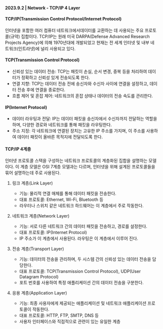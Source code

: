 #### 2023.9.2 | Network - TCP/IP 4 Layer

#### TCP/IP(Transmission Control Protocol/Internet Protocol)

인터넷을 포함한 여러 컴퓨터 네트워크에서데이터를 교환하는 데 사용되는 주요 프로토콜(규약) 집합이다. TCP/IP는 원래 미국 DARPA(Defense Advanced Research Projects Agency)에 의해 1970년대에 개발되었고 현재는 전 세계 인터넷 및 내부 네트워크(인트라넷)에 널리 사용되고 있다.

#### TCP(Transmission Control Protocol)

- 신뢰성 있는 데이터 전송: TCP는 패킷이 손실, 순서 변경, 중복 등을 처리하여 데이터가 정확하고 신뢰성 있게 전송되도록 한다.
- 연결 지향: TCP는 데이터 전송 전에 송신자와 수신자 사이에 연결을 설정하고, 데이터 전송 후에 연결을 종료한다.
- 흐름 제어 및 혼잡 제어: 네트워크의 혼잡 상태나 데이터의 전송 속도를 관리한다.

#### IP(Internet Protocol)

- 데이터 라우팅과 전달: IP는 데이터 패킷을 송신자에서 수신자까지 전달하는 역할을 하며, 다양한 경로와 네트워크를 통해 패킷을 라우팅한다.
- 주소 지정: 각 네트워크에 연결된 장치는 고유한 IP 주소를 가지며, 이 주소를 사용하여 데이터 패킷이 올바른 목적지에 전달되도록 한다.

#### TCP/IP 4계층

인터넷 프로토콜 스택을 구성하는 네트워크 프로토콜의 계층화된 집합을 설명하는 모델이다. 이 계층 모델은 OSI 7계층 모델과는 다르며, 인터넷을 위해 설계된 프로토콜들을 묶어 설명하는데 주로 사용된다. 

1. 링크 계층(Link Layer)
   - 기능: 물리적 연결 매체를 통해 데이터 패킷을 전송한다.
   - 대표 프로토콜: Ethernet, Wi-Fi, Bluetooth 등
   - 라우터나 스위치 같은 네트워크 하드웨어는 이 계층에서 주로 작동한다.

2. 네트워크 계층(Network Layer)
   - 기능: 서로 다른 네트워크 간의 데이터 패킷을 전송하고, 경로를 설정한다.
   - 대표 프로토콜: IP(Internet Protocol)
   - IP 주소가 이 계층에서 사용된다. 라우팅은 이 계층에서 이루어 진다. 

3. 전송 계층(Transport Layer)
   - 기능: 데이터의 전송을 관리하며, 두 시스템 간의 신뢰성 있는 데이터 전송을 담당한다.
   - 대표 프로토콜: TCP(Transmission Control Protocol), UDP(User Datagram Protocol)
   - 포트 번호를 사용하여 특정 애플리케이션 간의 데이터 전송을 구분한다.
  
4. 응용 계층(Application Layer)
   - 기능: 최종 사용자에게 제공되는 애플리케이션 및 네트워크 애플리케이션 프로토콜이 작동한다.
   - 대표 프로토콜: HTTP, FTP, SMTP, DNS 등
   - 사용자 인터페이스와 직접적으로 관련이 있는 유일한 계층